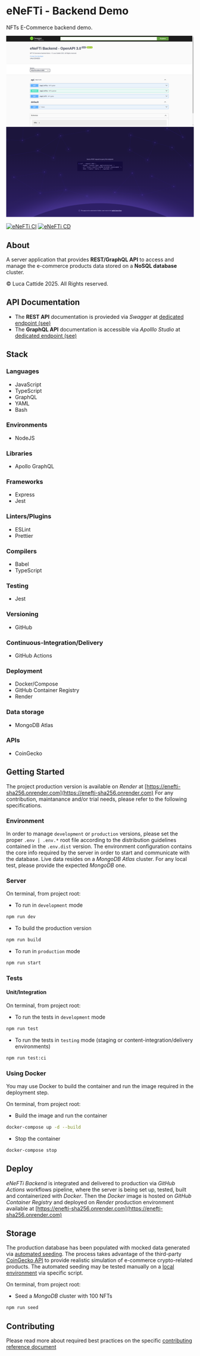 # eNeFTi - Backend Demo

NFTs E-Commerce backend demo.

![eNefti - Backend - REST](./docs/docs.png 'eNefti - Backend - REST')
![eNefti - Backend - GraphQL](./docs/docs-1.png 'eNefti - Backend - GraphQL')

[![eNeFTi CI](https://github.com/lc-2025/enefti/actions/workflows/ci.yml/badge.svg)](https://github.com/lc-2025/enefti/actions/workflows/ci.yml) [![eNeFTi CD](https://github.com/lc-2025/enefti/actions/workflows/cd.yml/badge.svg)](https://github.com/lc-2025/enefti/actions/workflows/cd.yml)

## About

A server application that provides **REST/GraphQL API** to access and manage the e-commerce products data stored on a **NoSQL database** cluster.

© Luca Cattide 2025. All Rights reserved.

## API Documentation

- The **REST API** documentation is provieded via _Swagger_ at [dedicated endpoint (see)](https://enefti-sha256.onrender.com/docs/rest)
- The **GraphQL API** documentation is accessible via _Apolllo Studio_ at [dedicated endpoint (see)](https://enefti-sha256.onrender.com/graphql)

## Stack

### Languages

- JavaScript
- TypeScript
- GraphQL
- YAML
- Bash

### Environments

- NodeJS

### Libraries

- Apollo GraphQL

### Frameworks

- Express
- Jest

### Linters/Plugins

- ESLint
- Prettier

### Compilers

- Babel
- TypeScript

### Testing

- Jest

### Versioning

- GitHub

### Continuous-Integration/Delivery

- GitHub Actions

### Deployment

- Docker/Compose
- GitHub Container Registry
- Render

### Data storage

- MongoDB Atlas

### APIs

- CoinGecko

## Getting Started

The project production version is available on _Render_ at [https://enefti-sha256.onrender.com](https://enefti-sha256.onrender.com)
For any contribution, maintanance and/or trial needs, please refer to the following specifications.

### Environment

In order to manage `development` or `production` versions, please set the proper `.env | .env.*` root file according to the distribution guidelines contained in the `.env.dist` version.
The environment configuration contains the core info required by the server in order to start and communicate with the database. Live data resides on a _MongoDB Atlas_ cluster. For any local test, please provide the expected _MongoDB_ one.

### Server

On terminal, from project root:

- To run in `development` mode

```bash
npm run dev
```

- To build the production version

```bash
npm run build
```

- To run in `production` mode

```bash
npm run start
```

### Tests

#### Unit/Integration

On terminal, from project root:

- To run the tests in `development` mode

```bash
npm run test
```

- To run the tests in `testing` mode (staging or content-integration/delivery environments)

```bash
npm run test:ci
```

### Using Docker

You may use Docker to build the container and run the image required in the deployment step.

On terminal, from project root:

- Build the image and run the container

```bash
docker-compose up -d --build
```

- Stop the container

```bash
docker-compose stop
```

## Deploy

_eNeFTi Backend_ is integrated and delivered to production via _GitHub Actions_ workflows pipeline, where the server is being set up, tested, built and containerized with _Docker_.
Then the _Docker_ image is hosted on _GitHub Container Registry_ and deployed on _Render_ production environment available at [https://enefti-sha256.onrender.com](https://enefti-sha256.onrender.com)

## Storage

The production database has been populated with mocked data generated via [automated seeding](./src/seed.ts). The process takes advantage of the third-party [CoinGecko API](https://www.coingecko.com/en/api) to provide realistic simulation of e-commerce crypto-related products.
The automated seeding may be tested manually on a [local environment](#environment) via specific script.

On terminal, from project root:

- Seed a _MongoDB_ cluster with 100 NFTs

```bash
npm run seed
```

## Contributing

Please read more about required best practices on the specific [contributing reference document](../.github/CONTRIBUTING.md)

